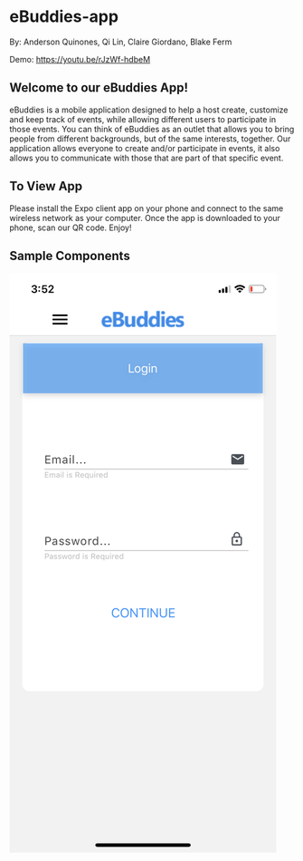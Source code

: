# eBuddies-app

By: Anderson Quinones, Qi Lin, Claire Giordano, Blake Ferm

Demo: https://youtu.be/rJzWf-hdbeM

## Welcome to our eBuddies App! 

eBuddies is a mobile application designed to help a host create, customize and keep track of events, while allowing different users to participate in those events. You can think of eBuddies as an outlet that allows you to bring people from different backgrounds, but of the same interests, together. Our application allows everyone to create and/or participate in events, it also allows you to communicate with those that are part of that specific event.

## To View App
Please install the Expo client app on your phone and connect to the same wireless network as your computer. Once the app is downloaded to your phone, scan our QR code. Enjoy!

## Sample Components
![Screenshot](./Frontend/assets/LogIn.PNG)

